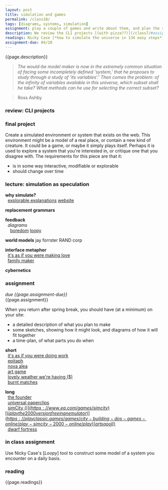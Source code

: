 ```yaml
---  
layout: post  
title: simulation and games 
permalink: /class10/  
tags: [diagrams, systems, simulation]
assignment: play a couple of games and write about them, and plan the simulated environment you will make for your final project.
description: We review the CLI projects [(with pizza??)](/class7/#assignment), and introduce the final project. The lecture will look at games and simulations as tools for critique, political statements, and modes of artistic enquiry. We will think about interface metaphors and feedback systems, and talk about some of the history of cybernetics.
readings: Nicky Case [*how to simulate the universe in 134 easy steps*](https://blog.ncase.me/how-to-simulate-the-universe-in-134-easy-steps/)<br>Ava Kofman [*les simerables*](https://jacobinmag.com/2014/10/les-simerables/)<br>
assignment-due: 04/20
---  
```


{{page.description}}

> *The would-be model maker is now in the extremely common situation of facing some incompletely defined 'system,' that he proposes to study through a study of 'its variables'.' Then comes the problem: of the infinity of variables available in this universe, which subset shall he take? What methods can he use for selecting the correct subset?*

>Ross Ashby

### review: CLI projects


### final project
Create a simulated environment or system that exists on the web.
This environment might be a model of a real place, or contain a new kind of creature. It could be a game, or maybe it simply plays itself. Perhaps it is used to explore a system that you're interested in, or critique one that you disagree with. The requirements for this piece are that it:
* is in some way interactive, modifiable or explorable
* should change over time

### lecture: simulation as speculation

**why simulate?**  
  [explorable explanations](http://worrydream.com/ExplorableExplanations/#explorableExample) [website](https://explorabl.es)

**replacement grammars**  

**feedback**  
  *diagrams*  
    [boredom](https://d2w9rnfcy7mm78.cloudfront.net/660313/original_d800520e8a1bc54ea30dbe9540613a41.jpeg?1469019638?bc=1) [loopy](https://ncase.me/loopy/)

**world models**
jay forrster
RAND corp

**interface metaphor**  
  [it's as if you were making love](https://pippinbarr.github.io/itisasifyouweremakinglove/)  
  [family maker](https://rkuo.net/Family-Maker)  

**cybernetics**


### assignment
*due {{page.assignment-due}}*<br>
{{page.assignment}}

When you return after spring break, you should have (at a minimum) on your site:
* a detailed description of what you plan to make
* some sketches, showing how it might look, and diagrams of how it will fit together
* a time-plan, of what parts you do when

**short**  
  [it's as if you were doing work](https://pippinbarr.github.io/itisasifyouweredoingwork/)  
  [epitaph](https://itch.io/jam/fermi-paradox-jam/rate/84227)  
  [nova alea](https://molleindustria.org/nova-alea/)  
  [art game](http://www.pippinbarr.com/games/artgame/ArtGame.html)  
  [lovely weather we're having ($)](https://glander.itch.io/lovely-weather-were-having)  
  [burnt matches](https://www.pippinbarr.com/2016/11/29/burnt-matches/)  

**long**  
  [the founder](http://thefounder.biz/)  
  [universal paperclips](https://www.decisionproblem.com/paperclips/index2.html)  
  [simCity ($)](https://www.ea.com/games/simcity)  [(i play the 2000 version free in an emulator)](https://playclassic.games/games/city-building-dos-games-online/play-simcity-2000-online/play)  
  [art sqool ($)](https://glander.itch.io/art-sqool)  
  [dwarf fortress](http://www.bay12games.com/dwarves/)  


### in class assignment
Use Nicky Case's [*Loopy*] tool to construct some model of a system you encounter on a daily basis.

### reading
{{page.readings}}